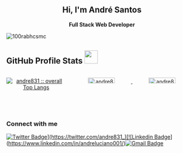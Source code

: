 <div align="center">
 <h2>Hi, I'm André Santos</h2>
 <p>
  <b>
   Full Stack Web Developer
  </b>
 </p>
</div>


<p align="left"> <img src="https://komarev.com/ghpvc/?username=andre831&label=Profile%20views&color=0e75b6&style=flat" alt="100rabhcsmc" /> </p>


## GitHub Profile Stats <img src="https://media.giphy.com/media/iY8CRBdQXODJSCERIr/giphy.gif" width="35">


<div width="100%" style="display: flex; justify-content: space-around">

 <p align="center">
        <a href="https://github.com/andre831/">
          <img src="https://github-readme-stats.vercel.app/api/top-langs/?username=andre831&langs_count=6&theme=gruvbox&layout=compact&hide_border=true"
          alt="andre831 :: overall Top Langs " /></a>
      </p>
        <p align="center">
          <a href="https://github.com/andre831/">
          <img width="45%" src="https://github-profile-summary-cards.vercel.app/api/cards/repos-per-language?username=andre831&theme=gruvbox&layout=compact&hide_border=true"
          alt="andre831 :: Top Langs by repo" />
          <img width="45%" src="https://github-profile-summary-cards.vercel.app/api/cards/most-commit-language?username=andre831&theme=gruvbox&layout=compact&hide_border=true"
          alt="andre831 :: Top Langs by commit" />
          </a>
        </p>
</div>

### Connect with me
 
[![Twitter Badge](https://img.shields.io/badge/-Twitter-0099ff?style=for-the-badge&logo=twitter&logoColor=white&link=https://twitter.com/andre831_)](https://twitter.com/andre831_)[![Linkedin Badge](https://img.shields.io/badge/-LinkedIn-000066?style=for-the-badge&logo=Linkedin&logoColor=white&link=https://www.linkedin.com/in/andr%C3%A9-luciano-8118331a3/)](https://www.linkedin.com/in/andreluciano001/)[![Gmail Badge](https://img.shields.io/badge/-Gmail-red?style=for-the-badge&logo=Gmail&logoColor=white&link)](mailto:andrelucianodossantosjunior@gmail.com)

